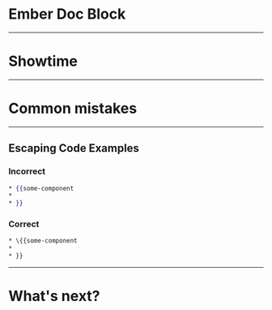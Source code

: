# Ember Doc Block

---

# Showtime

---

# Common mistakes

---

## Escaping Code Examples

### Incorrect
```handlebars
* {{some-component
*
* }}
```

### Correct
```handlebars
* \{{some-component
*
* }}
```

---

# What's next?


